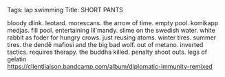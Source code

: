 Tags: lap swimming
Title: SHORT PANTS
  
bloody dlink. leotard. morescans. the arrow of time. empty pool. komikapp medjas. fill pool. entertaining lil'mandy. slime on the swedish water. white rabbit as foder for hungry crows. just reusing atoms. winter tires. summer tires. the dendê mafiosi and the big bad wolf. out of metano. inverted tactics. requires therapy. the buddha killed. penalty shoot outs. legs of gelatin  
<https://clientliaison.bandcamp.com/album/diplomatic-immunity-remixed>  
